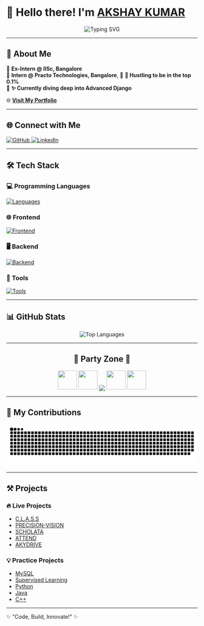 # 👋 Hello there! I'm [AKSHAY KUMAR](https://github.com/ak517ayakshay)  

<p align="center">
  <img src="https://readme-typing-svg.demolab.com?font=Fira+Code&size=24&pause=1000&color=F7F7F7&center=true&vCenter=true&width=600&lines=Full-Stack+Developer;Passionate+about+Django+and+React;Striving+for+Excellence" alt="Typing SVG" />
</p>

---

## 🚀 About Me  
🔹 **Ex-Intern @ IISc, Bangalore**  
🔹 **Intern @ Practo Technologies, Bangalore**,
🔹 **🎯 Hustling to be in the top 0.1%**  
🔹 **✨ Currently diving deep into Advanced Django**  

🌐 **[Visit My Portfolio](https://ak517ayakshayportfoliov2.vercel.app/)**  

---

## 🌐 Connect with Me  

<p align="left">
  <a href="https://github.com/ak517ayakshay">
    <img src="https://skillicons.dev/icons?i=github" alt="GitHub" />
  </a>
  <a href="https://www.linkedin.com/in/akshay-kumar-7a8857255/">
    <img src="https://skillicons.dev/icons?i=linkedin" alt="LinkedIn" />
  </a>
</p>

---

## 🛠 Tech Stack  

### 💻 Programming Languages  
[![Languages](https://skillicons.dev/icons?i=c,cpp,python)](https://github.com/ak517ayakshay)  

### 🌐 Frontend  
[![Frontend](https://skillicons.dev/icons?i=html,css,bootstrap,tailwind,figma)](https://github.com/ak517ayakshay)  

### 🖥️ Backend  
[![Backend](https://skillicons.dev/icons?i=mysql,django)](https://github.com/ak517ayakshay)  

### 🔧 Tools  
[![Tools](https://skillicons.dev/icons?i=git,github,githubactions,vercel,vscode)](https://github.com/ak517ayakshay)  

---

## 📊 GitHub Stats  

<p align="center">
  <img src="https://github-readme-stats.vercel.app/api/top-langs?username=ak517ayakshay&langs_count=10&show_icons=true&locale=en&theme=radical" alt="Top Languages"/>
</p>

---

<h2 align="center"> 🎉 Party Zone 🎉 </h2>

<p align="center">
  <img src="https://media.giphy.com/media/xT9IgzoKnwFNmISR8I/giphy.gif" width="50" height="50"/>
  <img src="https://media.giphy.com/media/xT9IgzoKnwFNmISR8I/giphy.gif" width="50" height="50"/>
  <img src="https://komarev.com/ghpvc/?username=ak517ayakshay&style=flat-square&label=Profile+Views:" align="center" />
  <img src="https://media.giphy.com/media/xT9IgzoKnwFNmISR8I/giphy.gif" width="50" height="50"/>
  <img src="https://media.giphy.com/media/xT9IgzoKnwFNmISR8I/giphy.gif" width="50" height="50"/>
</p>

---

## 🐍 My Contributions  

<div align="center">
  <img src="https://raw.githubusercontent.com/salesp07/salesp07/output/github-contribution-grid-snake.svg" alt="Snake Animation" />
</div>

---

## ⚒ Projects  

### 🔥 Live Projects  
- [C.L.A.S.S](https://github.com/ak517ayakshay/C.L.A.S.S)  
- [PRECISION-VISION](https://github.com/ak517ayakshay/PRECISION-VISION)  
- [SCHOLATA](https://github.com/ak517ayakshay/project-scholata)  
- [ATTEND](https://github.com/ak517ayakshay/project-attendence-shortage)  
- [AKYDRIVE](https://github.com/ak517ayakshay/project-pcdrive)  

### 💡 Practice Projects  
- [MySQL](https://github.com/ak517ayakshay/my-sql)  
- [Supervised Learning](https://github.com/ak517ayakshay/supervised-learning)  
- [Python](https://github.com/ak517ayakshay/python)  
- [Java](https://github.com/ak517ayakshay/javamain)  
- [C++](https://github.com/ak517ayakshay/c-)  

---

✨ "Code, Build, Innovate!" ✨

